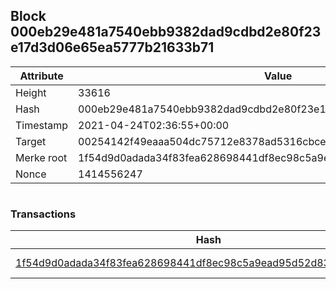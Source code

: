 ## Block 000eb29e481a7540ebb9382dad9cdbd2e80f23e17d3d06e65ea5777b21633b71

Attribute | Value
--- | ---
Height | 33616
Hash | 000eb29e481a7540ebb9382dad9cdbd2e80f23e17d3d06e65ea5777b21633b71
Timestamp | 2021-04-24T02:36:55+00:00
Target | 00254142f49eaaa504dc75712e8378ad5316cbcead634704b3734b6271167cc4
Merke root | 1f54d9d0adada34f83fea628698441df8ec98c5a9ead95d52d8301e3adb0fa35
Nonce | 1414556247

```

```

### Transactions

Hash | Amount
--- | ---
[1f54d9d0adada34f83fea628698441df8ec98c5a9ead95d52d8301e3adb0fa35](1f54d9d0adada34f83fea628698441df8ec98c5a9ead95d52d8301e3adb0fa35.md) | 10.00000000 SKEPTI 
